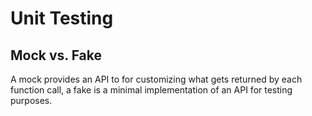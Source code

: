 # Unit Testing

## Mock vs. Fake

A mock provides an API to for customizing what gets returned by each function call, a fake is a minimal implementation of an API for testing purposes.
